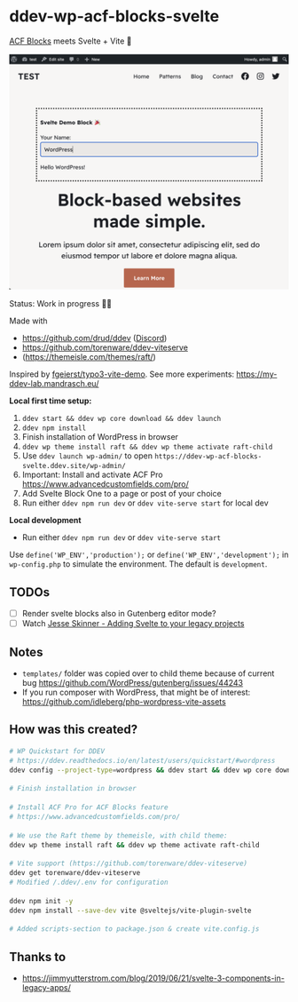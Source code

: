 # ddev-wp-acf-blocks-svelte


[ACF Blocks](https://www.advancedcustomfields.com/resources/blocks/) meets Svelte + Vite 🧡

![Screenshot block with svelte input binding](.screenshot.png?raw=true)

Status: Work in progress 🧑‍🔧

Made with

- https://github.com/drud/ddev ([Discord](https://discord.gg/hCZFfAMc5k))
- https://github.com/torenware/ddev-viteserve
- (https://themeisle.com/themes/raft/)

Inspired by [fgeierst/typo3-vite-demo](https://github.com/fgeierst/typo3-vite-demo). See more experiments: https://my-ddev-lab.mandrasch.eu/

**Local first time setup:**

1. `ddev start && ddev wp core download && ddev launch`
1. `ddev npm install`
1. Finish installation of WordPress in browser
1. `ddev wp theme install raft && ddev wp theme activate raft-child`
1. Use `ddev launch wp-admin/` to open `https://ddev-wp-acf-blocks-svelte.ddev.site/wp-admin/`
1. Important: Install and activate ACF Pro https://www.advancedcustomfields.com/pro/
1. Add Svelte Block One to a page or post of your choice
1. Run either `ddev npm run dev` or `ddev vite-serve start` for local dev


**Local development**

- Run either `ddev npm run dev` or `ddev vite-serve start`

Use `define('WP_ENV','production');` or `define('WP_ENV','development');` in `wp-config.php` to simulate the environment. The default is `development`. 

## TODOs

- [ ] Render svelte blocks also in Gutenberg editor mode?
- [ ] Watch [Jesse Skinner - Adding Svelte to your legacy projects
](https://www.youtube.com/watch?v=uWxkaDdqfpI)

## Notes

- `templates/` folder was copied over to child theme because of current bug https://github.com/WordPress/gutenberg/issues/44243
- If you run composer with WordPress, that might be of interest: https://github.com/idleberg/php-wordpress-vite-assets

## How was this created?

```bash
# WP Quickstart for DDEV
# https://ddev.readthedocs.io/en/latest/users/quickstart/#wordpress
ddev config --project-type=wordpress && ddev start && ddev wp core download && ddev launch

# Finish installation in browser

# Install ACF Pro for ACF Blocks feature
# https://www.advancedcustomfields.com/pro/

# We use the Raft theme by themeisle, with child theme:
ddev wp theme install raft && ddev wp theme activate raft-child

# Vite support (https://github.com/torenware/ddev-viteserve)
ddev get torenware/ddev-viteserve
# Modified /.ddev/.env for configuration

ddev npm init -y
ddev npm install --save-dev vite @sveltejs/vite-plugin-svelte

# Added scripts-section to package.json & create vite.config.js
```

## Thanks to

- https://jimmyutterstrom.com/blog/2019/06/21/svelte-3-components-in-legacy-apps/